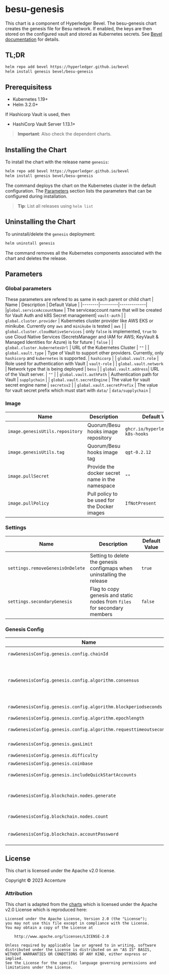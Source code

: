 [//]: # (##############################################################################################)
[//]: # (Copyright Accenture. All Rights Reserved.)
[//]: # (SPDX-License-Identifier: Apache-2.0)
[//]: # (##############################################################################################)

# besu-genesis

This chart is a component of Hyperledger Bevel. The besu-genesis chart creates the genesis file for Besu network. If enabled, the keys are then stored on the configured vault and stored as Kubernetes secrets. See [Bevel documentation](https://hyperledger-bevel.readthedocs.io/en/latest/) for details.

## TL;DR

```bash
helm repo add bevel https://hyperledger.github.io/bevel
helm install genesis bevel/besu-genesis
```

## Prerequisitess

- Kubernetes 1.19+
- Helm 3.2.0+

If Hashicorp Vault is used, then
- HashiCorp Vault Server 1.13.1+

> **Important**: Also check the dependent charts.

## Installing the Chart

To install the chart with the release name `genesis`:

```bash
helm repo add bevel https://hyperledger.github.io/bevel
helm install genesis bevel/besu-genesis
```

The command deploys the chart on the Kubernetes cluster in the default configuration. The [Parameters](#parameters) section lists the parameters that can be configured during installation.

> **Tip**: List all releases using `helm list`

## Uninstalling the Chart

To uninstall/delete the `genesis` deployment:

```bash
helm uninstall genesis
```

The command removes all the Kubernetes components associated with the chart and deletes the release.

## Parameters

### Global parameters
These parameters are refered to as same in each parent or child chart
| Name   | Description  | Default Value |
|--------|---------|-------------|
|`global.serviceAccountName` | The serviceaccount name that will be created for Vault Auth and k8S Secret management| `vault-auth` |
| `global.cluster.provider` | Kubernetes cluster provider like AWS EKS or minikube. Currently ony `aws` and `minikube` is tested | `aws` |
| `global.cluster.cloudNativeServices` | only `false` is implemented, `true` to use Cloud Native Services (SecretsManager and IAM for AWS; KeyVault & Managed Identities for Azure) is for future  | `false`  |
| `global.cluster.kubernetesUrl` | URL of the Kubernetes Cluster  | `""`  |
| `global.vault.type`  | Type of Vault to support other providers. Currently, only `hashicorp` and `kubernetes` is supported. | `hashicorp`    |
| `global.vault.role`  | Role used for authentication with Vault | `vault-role`    |
| `global.vault.network`  | Network type that is being deployed | `besu`    |
| `global.vault.address`| URL of the Vault server.    | `""`            |
| `global.vault.authPath`    | Authentication path for Vault  | `supplychain`            |
| `global.vault.secretEngine` | The value for vault secret engine name   | `secretsv2`  |
| `global.vault.secretPrefix` | The value for vault secret prefix which must start with `data/`   | `data/supplychain`  |

### Image

| Name   | Description    | Default Value   |
| -------------| ---------- | --------- |
| `image.genesisUtils.repository`  | Quorum/Besu hooks image repository  | `ghcr.io/hyperledger/bevel-k8s-hooks` |
| `image.genesisUtils.tag`  | Quorum/Besu hooks image tag  | `qgt-0.2.12` |
| `image.pullSecret`    | Provide the docker secret name in the namespace  | `""`            |
| `image.pullPolicy`  | Pull policy to be used for the Docker images    | `IfNotPresent`    |

### Settings

| Name   | Description  | Default Value |
|--------|---------|-------------|
|`settings.removeGenesisOnDelete` | Setting to delete the genesis configmaps when uninstalling the release | `true` |
| `settings.secondaryGenesis` | Flag to copy genesis and static nodes from `files` for secondary members  | `false` |

### Genesis Config

| Name   | Description      | Default Value |
| ----------------| ----------- | ------------- |
| `rawGenesisConfig.genesis.config.chainId` | Chain Id of the Besu network  | `1337` |
| `rawGenesisConfig.genesis.config.algorithm.consensus`   | Consensus mechanism of the Besu network. Choose from: `ibft2`, `qbft`, `clique` | `qbft`         |
| `rawGenesisConfig.genesis.config.algorithm.blockperiodseconds` | Block period in seconds   | `10`    |
| `rawGenesisConfig.genesis.config.algorithm.epochlength`   | Epoch length  | `30000` |
| `rawGenesisConfig.genesis.config.algorithm.requesttimeoutseconds` | Request timeout in seconds  | `20` |
| `rawGenesisConfig.genesis.gasLimit`   | Gas limit for each transaction | `'0xf7b760'`         |
| `rawGenesisConfig.genesis.difficulty` | Difficulty setting  | `'0x1'`         |
| `rawGenesisConfig.genesis.coinbase`   | Coinbase setting | `'0x0000000000000000000000000000000000000000'`         |
| `rawGenesisConfig.genesis.includeQuickStartAccounts`   | Flag to include default accounts | `false`         |
| `rawGenesisConfig.blockchain.nodes.generate` | Flag to generate the initial nodes as per the `count` below   | `true`    |
| `rawGenesisConfig.blockchain.nodes.count`   | Number of validators/signers. | `4` |
| `rawGenesisConfig.blockchain.accountPassword` | Default password for the new accounts   | `'password'`    |

## License

This chart is licensed under the Apache v2.0 license.

Copyright &copy; 2023 Accenture

### Attribution

This chart is adapted from the [charts](https://hyperledger.github.io/bevel/) which is licensed under the Apache v2.0 License which is reproduced here:

```
Licensed under the Apache License, Version 2.0 (the "License");
you may not use this file except in compliance with the License.
You may obtain a copy of the License at

    http://www.apache.org/licenses/LICENSE-2.0

Unless required by applicable law or agreed to in writing, software
distributed under the License is distributed on an "AS IS" BASIS,
WITHOUT WARRANTIES OR CONDITIONS OF ANY KIND, either express or implied.
See the License for the specific language governing permissions and
limitations under the License.
```
